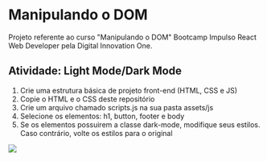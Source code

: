 # Manipulando o DOM
Projeto referente ao curso "Manipulando o DOM" Bootcamp Impulso React Web Developer pela Digital Innovation One.

## Atividade: Light Mode/Dark Mode

1. Crie uma estrutura básica de projeto front-end (HTML, CSS e JS)
2. Copie o HTML e o CSS deste repositório
3. Crie um arquivo chamado scripts.js na sua pasta assets/js
4. Selecione os elementos: h1, button, footer e body
5. Se os elementos possuirem a classe dark-mode, modifique seus estilos. Caso contrário, volte os estilos para o original

<img align="center" src="https://img.shields.io/static/v1?label=DEV&message=Darcisio Almeida&color=7159c1&style=for-the-badge&logo=ghost"/>
